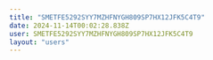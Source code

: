 ```yaml
---
title: "SMETFE5292SYY7MZHFNYGH809SP7HX12JFK5C4T9"
date: 2024-11-14T00:02:28.838Z
user: SMETFE5292SYY7MZHFNYGH809SP7HX12JFK5C4T9
layout: "users"
---
```

    